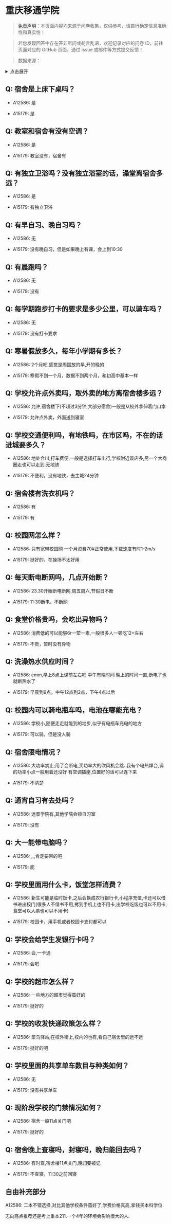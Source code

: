 # 重庆移通学院

> [免责声明](https://colleges.chat/#_3)：本页面内容均来源于问卷收集，仅供参考，请自行确定信息准确性和真实性！

> 若您发现回答中存在答非所问或胡言乱语，欢迎记录对应的问卷 ID，前往页面对应的 GitHub 页面，通过 issue 或邮件等方式提交反馈！

> 数据来源：

<details><summary>点击展开</summary>
<ul>
<li>A12586: soralita@163.com (2022 年 06 月)</li>
<li>A15179: 匿名 (2022 年 07 月)</li>
</ul>
</details>

## Q: 宿舍是上床下桌吗？

- A12586: 是

- A15179: 是

## Q: 教室和宿舍有没有空调？

- A12586: 是

- A15179: 教室没有，宿舍有

## Q: 有独立卫浴吗？没有独立浴室的话，澡堂离宿舍多远？

- A12586: 是

- A15179: 有独立卫浴

## Q: 有早自习、晚自习吗？

- A12586: 无

- A15179: 没有晚自习，但是如果晚上有课，会上到10:30

## Q: 有晨跑吗？

- A12586: 无

- A15179: 没有

## Q: 每学期跑步打卡的要求是多少公里，可以骑车吗？

- A12586: 无

- A15179: 没有打卡要求

## Q: 寒暑假放多久，每年小学期有多长？

- A12586: 2个月吧,感觉是周围放的早,开的晚的

- A15179: 寒假不到一个月，数据不到两个月，和初高中基本一样

## Q: 学校允许点外卖吗，取外卖的地方离宿舍楼多远？

- A12586: 允许,宿舍楼下(不超过3分钟,大部分宿舍)一般是从校外拿伸着门口拿

- A15179: 允许点外卖，外面送到寝室

## Q: 学校交通便利吗，有地铁吗，在市区吗，不在的话进城要多久？

- A12586: 地处合川,打车费便,一般是选择打车出行,学校附近饭店多,另一个大商圈走也可以走到.无地铁

- A15179: 不便利，没有地铁，去主城24分钟

## Q: 宿舍楼有洗衣机吗？

- A12586: 有

- A15179: 有

## Q: 校园网怎么样？

- A12586: 只有宽带校园网 一个月资费70#正常使用,下载速度有时1-2m/s

- A15179: 挺好的，在操场不太好用

## Q: 每天断电断网吗，几点开始断？

- A12586: 23.30开始断电断网,周五周六,节假日不断

- A15179: 11:30断电，不断网

## Q: 食堂价格贵吗，会吃出异物吗？

- A12586: 消费低的可以能够6r一荤一素,一般很多人一顿吃12+左右

- A15179: 不贵，暂时没有异物

## Q: 洗澡热水供应时间？

- A12586: emm,早上8点上课前左右吧
中午有端时间
晚上的时间一直,断电了也就断热水了

- A15179: 早晨到9点，中午12点到2点，下午4点以后

## Q: 校园内可以骑电瓶车吗，电池在哪能充电？

- A12586: 学校小,随便走走就能到的地步,似乎有电瓶车充电的地方

- A15179: 可以骑，但是没人骑

## Q: 宿舍限电情况？

- A12586: 大功率禁止;用了会断电,买功率大的吹风机会跳.
我有个电热焊台,调的功率小点一般用着还没好
有空调插座,位置好的话可以连下来

- A15179: 不清楚

## Q: 通宵自习有去处吗？

- A12586: 远景学院有,其他学院会锁自习室

- A15179: 没有

## Q: 大一能带电脑吗？

- A12586: ,,,肯定要带的吧

- A15179: 能

## Q: 学校里面用什么卡，饭堂怎样消费？

- A12586: 新生可能是临时饭卡,之后会换成农行银行卡,小程序充值,卡还可以借书进出校门(很多人不借书不用,拷到手机上也不用卡,出学校吃饭也可以不用卡,食堂可以大票也可以不用卡)

- A15179: 校园卡，用手机或者校园卡支付都可以

## Q: 学校会给学生发银行卡吗？

- A12586: 会,一卡通

- A15179: 会吧

## Q: 学校的超市怎么样？

- A12586: 一些地方的超市觉得蛮好的

- A15179: 挺好的

## Q: 学校的收发快递政策怎么样？

- A12586: 菜鸟驿站,在校外街上,校内的也有,看自己宿舍里的远不远

- A15179: 挺好的吧

## Q: 学校里面的共享单车数目与种类如何？

- A12586: 无

- A15179: 没有共享单车

## Q: 现阶段学校的门禁情况如何？

- A12586: 宿舍一般11点关门吧

- A15179: 挺好的

## Q: 宿舍晚上查寝吗，封寝吗，晚归能回去吗？

- A12586: 有时查,宿舍楼11点关门,晚归要被记

- A15179: 不查寝，11:30之前回寝

## 自由补充部分

A12586: 二本不错选择,对比其他学校条件蛮好了,学费价格真高,拿钱买本科学位.



志向高点推荐还是考上重本211.一个4年的环境会影响很大的人.